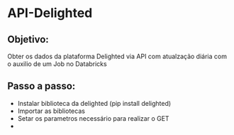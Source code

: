 # API-Delighted
 
## Objetivo: 
Obter os dados da plataforma Delighted via API com atualzação diária com o auxilio de um Job no Databricks

## Passo a passo:

- Instalar biblioteca da delighted (pip install delighted)
- Importar as bibliotecas
- Setar os parametros necessário para realizar o GET
- 
